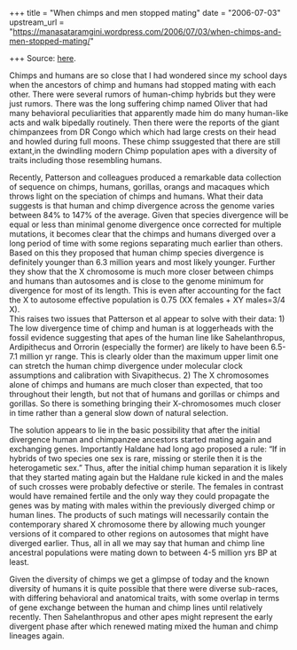 +++
title = "When chimps and men stopped mating"
date = "2006-07-03"
upstream_url = "https://manasataramgini.wordpress.com/2006/07/03/when-chimps-and-men-stopped-mating/"

+++
Source: [here](https://manasataramgini.wordpress.com/2006/07/03/when-chimps-and-men-stopped-mating/).

Chimps and humans are so close that I had wondered since my school days
when the ancestors of chimp and humans had stopped mating with each
other. There were several rumors of human-chimp hybrids but they were
just rumors. There was the long suffering chimp named Oliver that had
many behavioral peculiarities that apparently made him do many
human-like acts and walk bipedally routinely. Then there were the
reports of the giant chimpanzees from DR Congo which which had large
crests on their head and howled during full moons. These chimp
ssuggested that there are still extant,in the dwindling modern Chimp
population apes with a diversity of traits including those resembling
humans.

Recently, Patterson and colleagues produced a remarkable data collection
of sequence on chimps, humans, gorillas, orangs and macaques which
throws light on the speciation of chimps and humans. What their data
suggests is that human and chimp divergence across the genome varies
between 84% to 147% of the average. Given that species divergence will
be equal or less than minimal genome divergence once corrected for
multiple mutations, it becomes clear that the chimps and humans diverged
over a long period of time with some regions separating much earlier
than others. Based on this they proposed that human chimp species
divergence is definitely younger than 6.3 million years and most likely
younger. Further they show that the X chromosome is much more closer
between chimps and humans than autosomes and is close to the genome
minimum for divergence for most of its length. This is even after
accounting for the fact the X to autosome effective population is 0.75
(XX females + XY males=3/4 X).  
This raises two issues that Patterson et al appear to solve with their
data: 1) The low divergence time of chimp and human is at loggerheads
with the fossil evidence suggesting that apes of the human line like
Sahelanthropus, Ardipithecus and Orrorin (especially the former) are
likely to have been 6.5-7.1 million yr range. This is clearly older than
the maximum upper limit one can stretch the human chimp divergence under
molecular clock assumptions and calibration with Sivapithecus. 2) The X
chromosomes alone of chimps and humans are much closer than expected,
that too throughout their length, but not that of humans and gorillas or
chimps and gorillas. So there is something bringing their X-chromosomes
much closer in time rather than a general slow down of natural
selection.

The solution appears to lie in the basic possibility that after the
initial divergence human and chimpanzee ancestors started mating again
and exchanging genes. Importantly Haldane had long ago proposed a rule:
“If in hybrids of two species one sex is rare, missing or sterile then
it is the heterogametic sex.” Thus, after the initial chimp human
separation it is likely that they started mating again but the Haldane
rule kicked in and the males of such crosses were probably defective or
sterile. The females in contrast would have remained fertile and the
only way they could propagate the genes was by mating with males within
the previously diverged chimp or human lines. The products of such
matings will necessarily contain the contemporary shared X chromosome
there by allowing much younger versions of it compared to other regions
on autosomes that might have diverged earlier. Thus, all in all we may
say that human and chimp line ancestral populations were mating down to
between 4-5 million yrs BP at least.

Given the diversity of chimps we get a glimpse of today and the known
diversity of humans it is quite possible that there were diverse
sub-races, with differing behavioral and anatomical traits, with some
overlap in terms of gene exchange between the human and chimp lines
until relatively recently. Then Sahelanthropus and other apes might
represent the early divergent phase after which renewed mating mixed the
human and chimp lineages again.


